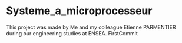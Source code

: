 # Systeme_a_microprocesseur
This project was made by Me and my colleague Etienne PARMENTIER during our engineering studies at ENSEA.
FirstCommit
